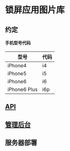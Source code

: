 # 锁屏应用图片库


## 约定

#### 手机型号代码

型号         |  代码
-------------|------
iPhone4      | i4
iPhone5      | i5
iPhone6      | i6
iPhone6 Plus | i6p



## [API](/API.md)
## [管理后台](/Admin.md)
## 服务器部署
